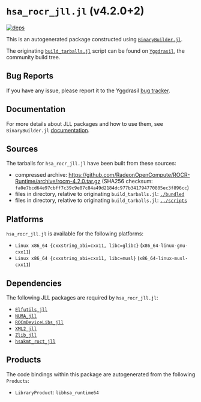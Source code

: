 # `hsa_rocr_jll.jl` (v4.2.0+2)

[![deps](https://juliahub.com/docs/hsa_rocr_jll/deps.svg)](https://juliahub.com/ui/Packages/hsa_rocr_jll/FtJ90?page=2)

This is an autogenerated package constructed using [`BinaryBuilder.jl`](https://github.com/JuliaPackaging/BinaryBuilder.jl).

The originating [`build_tarballs.jl`](https://github.com/JuliaPackaging/Yggdrasil/blob/eb990ae68f0cae06d53bf16693177526de29d72a/H/hsa_rocr/hsa_rocr@4.2.0/build_tarballs.jl) script can be found on [`Yggdrasil`](https://github.com/JuliaPackaging/Yggdrasil/), the community build tree.

## Bug Reports

If you have any issue, please report it to the Yggdrasil [bug tracker](https://github.com/JuliaPackaging/Yggdrasil/issues).

## Documentation

For more details about JLL packages and how to use them, see `BinaryBuilder.jl` [documentation](https://docs.binarybuilder.org/stable/jll/).

## Sources

The tarballs for `hsa_rocr_jll.jl` have been built from these sources:

* compressed archive: https://github.com/RadeonOpenCompute/ROCR-Runtime/archive/rocm-4.2.0.tar.gz (SHA256 checksum: `fa0e7bcd64e97cbff7c39c9e87c84a49d2184dc977b341794770805ec3f896cc`)
* files in directory, relative to originating `build_tarballs.jl`: [`./bundled`](https://github.com/JuliaPackaging/Yggdrasil/tree/eb990ae68f0cae06d53bf16693177526de29d72a/H/hsa_rocr/hsa_rocr@4.2.0/bundled)
* files in directory, relative to originating `build_tarballs.jl`: [`../scripts`](https://github.com/JuliaPackaging/Yggdrasil/tree/eb990ae68f0cae06d53bf16693177526de29d72a/H/hsa_rocr/hsa_rocr@4.2.0/scripts)

## Platforms

`hsa_rocr_jll.jl` is available for the following platforms:

* `Linux x86_64 {cxxstring_abi=cxx11, libc=glibc}` (`x86_64-linux-gnu-cxx11`)
* `Linux x86_64 {cxxstring_abi=cxx11, libc=musl}` (`x86_64-linux-musl-cxx11`)

## Dependencies

The following JLL packages are required by `hsa_rocr_jll.jl`:

* [`Elfutils_jll`](https://github.com/JuliaBinaryWrappers/Elfutils_jll.jl)
* [`NUMA_jll`](https://github.com/JuliaBinaryWrappers/NUMA_jll.jl)
* [`ROCmDeviceLibs_jll`](https://github.com/JuliaBinaryWrappers/ROCmDeviceLibs_jll.jl)
* [`XML2_jll`](https://github.com/JuliaBinaryWrappers/XML2_jll.jl)
* [`Zlib_jll`](https://github.com/JuliaBinaryWrappers/Zlib_jll.jl)
* [`hsakmt_roct_jll`](https://github.com/JuliaBinaryWrappers/hsakmt_roct_jll.jl)

## Products

The code bindings within this package are autogenerated from the following `Products`:

* `LibraryProduct`: `libhsa_runtime64`
